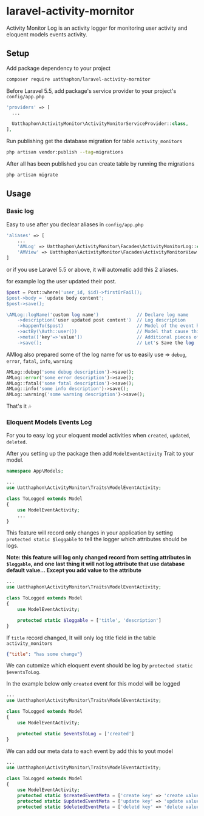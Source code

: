 # laravel-activity-mornitor
Activity Monitor Log is an activity logger for monitoring user activity and eloquent models events activity.

## Setup
Add package dependency to your project

```bash
composer require uatthaphon/laravel-activity-mornitor
```

Before Laravel 5.5, add package's service provider to your project's `config/app.php`

```php
'providers' => [
  ...

  Uatthaphon\ActivityMonitor\ActivityMonitorServiceProvider::class,
],
```


Run publishing get the database migration for table `activity_monitors`

```bash
php artisan vendor:publish --tag=migrations
```

After all has been published you can create table by running the migrations

```bash
php artisan migrate
```

## Usage

###  Basic log
Easy to use after you declear aliases in `config/app.php`

```php
'aliases' => [
    ...
    'AMLog' => Uatthaphon\ActivityMonitor\Facades\ActivityMonitorLog::class,
    'AMView' => Uatthaphon\ActivityMonitor\Facades\ActivityMonitorView::class,
]
```

or if you use Laravel 5.5 or above, it will automatic add this 2 aliases.

for example log the user updated their post.
```php
$post = Post::where('user_id, $id)->firstOrFail();
$post->body = 'update body content';
$post->save();

\AMLog::logName('custom log name')              // Declare log name
    ->description('user updated post content')  // Log description
    ->happenTo($post)                           // Model of the event happen to
    ->actBy(\Auth::user())                      // Model that cause this event
    ->meta(['key'=>'value'])                    // Additional pieces of information
    ->save();                                   // Let's Save the log
```
AMlog also prepared some of the log name for us to easily use => `debug`, `error`, `fatal`, `info`, `warning`

```php
AMLog::debug('some debug description')->save();
AMLog::error('some error description')->save();
AMLog::fatal('some fatal description')->save();
AMLog::info('some info description')->save();
AMLog::warning('some warning description')->save();
```
That's it :notes:

###  Eloquent Models Events Log


For you to easy log your eloquent model activities when `created`, `updated`, `deleted`.

After you setting up the package then add `ModelEventActivity` Trait to your model.

```php
namespace App\Models;

...
use Uatthaphon\ActivityMonitor\Traits\ModelEventActivity;

class ToLogged extends Model
{
    use ModelEventActivity;
    ...
}

```


This feature will record only changes in your application by setting `protected static $loggable` to tell the logger which attributes should be logs.

**Note: this feature will log only changed record from setting attributes in `$loggable`, and one last thing it will not log attribute that use database default value... Except you add value to the attribute**

```php
...
use Uatthaphon\ActivityMonitor\Traits\ModelEventActivity;

class ToLogged extends Model
{
    use ModelEventActivity;

    protected static $loggable = ['title', 'description']
}
```

If `title` record changed, It will only log title field in the table `activity_monitors`
```json
{"title": "has some change"}
```

We can cutomize which eloquent event should be log by `protected static $eventsToLog`.

In the example below only `created` event for this model will be logged

```php
...
use Uatthaphon\ActivityMonitor\Traits\ModelEventActivity;

class ToLogged extends Model
{
    use ModelEventActivity;

    protected static $eventsToLog = ['created']
}
```

We can add our meta data to each event by add this to yout model

```php
...
use Uatthaphon\ActivityMonitor\Traits\ModelEventActivity;

class ToLogged extends Model
{
    use ModelEventActivity;
    protected static $createdEventMeta = ['create key' => 'create value'];
    protected static $updatedEventMeta = ['update key' => 'update value'];
    protected static $deletedEventMeta = ['deletd key' => 'delete value'];
```

